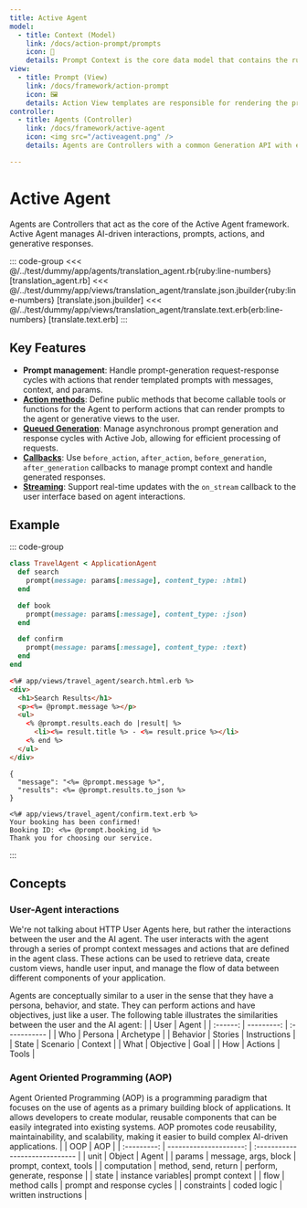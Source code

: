 ```yaml
---
title: Active Agent
model:
  - title: Context (Model)
    link: /docs/action-prompt/prompts
    icon: 📝
    details: Prompt Context is the core data model that contains the runtime context, messages, variables, and configuration for the prompt.
view:
  - title: Prompt (View)
    link: /docs/framework/action-prompt
    icon: 🖼️
    details: Action View templates are responsible for rendering the prompts to agents and UI to users.
controller:
  - title: Agents (Controller)
    link: /docs/framework/active-agent
    icon: <img src="/activeagent.png" />
    details: Agents are Controllers with a common Generation API with enhanced memory and tooling.

---
```

# Active Agent

Agents are Controllers that act as the core of the Active Agent framework. Active Agent manages AI-driven interactions, prompts, actions, and generative responses.

::: code-group
<<< @/../test/dummy/app/agents/translation_agent.rb{ruby:line-numbers} [translation_agent.rb]
<<< @/../test/dummy/app/views/translation_agent/translate.json.jbuilder{ruby:line-numbers} [translate.json.jbuilder]
<<< @/../test/dummy/app/views/translation_agent/translate.text.erb{erb:line-numbers} [translate.text.erb]
:::

## Key Features
- **Prompt management**: Handle prompt-generation request-response cycles with actions that render templated prompts with messages, context, and params.
- **[Action methods](/docs/action-prompt/actions)**: Define public methods that become callable tools or functions for the Agent to perform actions that can render prompts to the agent or generative views to the user.
- **[Queued Generation](/docs/active-agent/queued-generation)**: Manage asynchronous prompt generation and response cycles with Active Job, allowing for efficient processing of requests.
- **[Callbacks](/docs/active-agent/callbacks)**: Use `before_action`, `after_action`, `before_generation`, `after_generation` callbacks to manage prompt context and handle generated responses.
- **[Streaming](/docs/active-agent/callbacks#on-stream-callbacks)**: Support real-time updates with the `on_stream` callback to the user interface based on agent interactions.

## Example
::: code-group
```ruby
class TravelAgent < ApplicationAgent
  def search
    prompt(message: params[:message], content_type: :html)
  end

  def book
    prompt(message: params[:message], content_type: :json)
  end

  def confirm
    prompt(message: params[:message], content_type: :text)
  end
end
```

```html
<%# app/views/travel_agent/search.html.erb %>
<div>
  <h1>Search Results</h1>
  <p><%= @prompt.message %></p>
  <ul>
    <% @prompt.results.each do |result| %>
      <li><%= result.title %> - <%= result.price %></li>
    <% end %>
  </ul>
</div>
```

```erb [json]
{
  "message": "<%= @prompt.message %>",
  "results": <%= @prompt.results.to_json %>
}
```

```erb [text]
<%# app/views/travel_agent/confirm.text.erb %>
Your booking has been confirmed!
Booking ID: <%= @prompt.booking_id %>
Thank you for choosing our service.
```
:::

## Concepts
### User-Agent interactions
We're not talking about HTTP User Agents here, but rather the interactions between the user and the AI agent. The user interacts with the agent through a series of prompt context messages and actions that are defined in the agent class. These actions can be used to retrieve data, create custom views, handle user input, and manage the flow of data between different components of your application.

Agents are conceptually similar to a user in the sense that they have a persona, behavior, and state. They can perform actions and have objectives, just like a user. The following table illustrates the similarities between the user and the AI agent:
|          |       User |  Agent       |
| :------: | ---------: | :----------- |
| Who      |    Persona | Archetype    |
| Behavior |    Stories | Instructions |
| State    |   Scenario | Context      |
| What     |  Objective | Goal         |
| How      |    Actions | Tools        |

### Agent Oriented Programming (AOP)
Agent Oriented Programming (AOP) is a programming paradigm that focuses on the use of agents as a primary building block of applications. It allows developers to create modular, reusable components that can be easily integrated into existing systems. AOP promotes code reusability, maintainability, and scalability, making it easier to build complex AI-driven applications.
|             |                    OOP |  AOP                           |
| :---------: | ---------------------: | :----------------------------- |
| unit        |                 Object | Agent                          |
| params      |   message, args, block | prompt, context, tools         |
| computation |   method, send, return | perform, generate, response    |
| state       |      instance variables| prompt context                 |
| flow        |           method calls | prompt and response cycles     |
| constraints |            coded logic | written instructions           |
